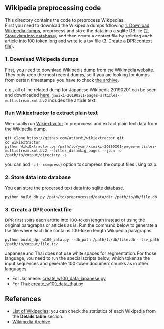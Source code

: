 ## Wikipedia preprocessing code
This directory contains the code to preprocess Wikipedias.    
First you need to download the Wikipedia dumps following [1. Download Wikipedia dumps](#1-download-wikipedia-dumps), preprocess and store the data into a sqlite DB file ([2. Store data into database](#2-store-data-into-database)), and then create a context file by splitting each article into 100 token long and write to a tsv file ([3. Create a DPR context file](#3-create-a-dpr-context-file)).

### 1. Download Wikipedia dumps
First, you need to download Wikipedia dump from [the Wikimedia website](https://dumps.wikimedia.org/). They only keep the most recent dumps, so if you are looking for dumps from certain timestamps, you have to check [the archive](https://archive.org/details/wikimediadownloads).

e.g., all of the related dump for Japanese Wikipedia 20190201 can be seen and downloaded [here](https://archive.org/download/jawiki-20190201). `jawiki-20190201-pages-articles-multistream.xml.bz2` includes the article text. 

### Run Wikiextractor to extract plain text 
We usually run [Wikiextractor](https://github.com/attardi/wikiextractor) to preprocess and extract plain text data from the Wikipedia dump. 

```
git clone https://github.com/attardi/wikiextractor.git
cd wikiextractor
python WikiExtractor.py /path/to/your/xxwiki-20190201-pages-articles-multistream.xml.bz2 --filter_disambig_pages --json -o /path/to/output/directory -s
```

you can add `-c` (`--compress`) option to compress the output files using bzip. 

### 2. Store data into database 
You can store the processed text data into sqlite database. 

```
python build_db.py /path/to/preprocessed/data/dir /path/to/db/file.db
```

### 3. Create a DPR context file
DPR first splits each article into 100-token length instead of using the original paragraphs or articles as is. Run the command below to generate a tsv file where each line contains 100-token length Wikipedia paragraphs. 

```
python build_dpr_w100_data.py --db_path /path/to/db/file.db --tsv_path /path/to/output/file.tsv
```

Japanese and Thai does not use white spaces for segmentation. For those language, you need to run the special scripts below, which tokenize the input sequences and generate 100-token document chunks as in other languages.

- For Japanese: [create_w100_data_japanese.py](create_w100_data_japanese.py)
- For Thai: [create_w100_data_thai.py](create_w100_data_thai.py])

## References
- [List of Wikipedias](https://en.wikipedia.org/wiki/List_of_Wikipedias): you can check the statistics of each Wikipedia from the **Details table** section.
- [Wikimedia Archive](https://archive.org/details/wikimediadownloads?and[]=year%3A%222019%22)
